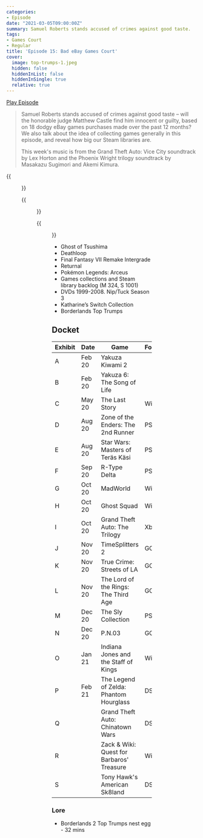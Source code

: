 ```yaml
---
categories:
- Episode
date: "2021-03-05T09:00:00Z"
summary: Samuel Roberts stands accused of crimes against good taste.
tags:
- Games Court
- Regular
title: 'Episode 15: Bad eBay Games Court'
cover: 
  image: top-trumps-1.jpeg
  hidden: false
  hiddenInList: false
  hiddenInSingle: true
  relative: true
---
```


[Play Episode](https://shows.acast.com/the-back-page-a-video-games-podcast/episodes/6249ec71be92a6001320e9cb)
> Samuel Roberts stands accused of crimes against good taste – will the honorable judge Matthew Castle find him innocent or guilty, based on 18 dodgy eBay games purchases made over the past 12 months? We also talk about the idea of collecting games generally in this episode, and reveal how big our Steam libraries are.
>
> This week's music is from the Grand Theft Auto: Vice City soundtrack by Lex Horton and the Phoenix Wright trilogy soundtrack by Masakazu Sugimori and Akemi Kimura.

{{<figure 
  src="judge-castle-2.jpeg" 
  caption="Image Credit: Chris Doherty" 
  alt="Judge Castle">}}

{{<figure 
  src="top-trumps-1.jpeg" 
  caption="Image Credit: Joe Skrebels" 
  alt="Top Trumps">}}

{{<figure 
    src="top-trumps-2.jpeg"
    alt="Top Trumps" >}}


- Ghost of Tsushima
- Deathloop
- Final Fantasy VII Remake Intergrade
- Returnal
- Pokémon Legends: Arceus
- Games collections and Steam library backlog (M 324, S 1001)
- DVDs 1999-2008. Nip/Tuck Season 3
- Katharine’s Switch Collection
- Borderlands Top Trumps

## Docket

|Exhibit  | Date  | Game | Format | Price | Verdict |
|--|---|---|---|--|--|
|A | Feb 20 | Yakuza Kiwami 2 |  | £12.99 | Not Guilty |
|B | Feb 20 | Yakuza 6: The Song of Life|  | £10 | Not Guilty |
|C | May 20 | The Last Story| Wii | £43 | Not Guilty |
|D | Aug 20 | Zone of the Enders: The 2nd Runner |  PS4| £5.95|  Guilty |
|E | Aug 20| Star Wars: Masters of Teräs Käsi  | PS1 | £8.95 | Guilty |
|F | Sep 20 | R-Type Delta | PS1 | £7.16 | Not Guilty |
|G | Oct 20 | MadWorld| Wii | £3.94 | Not Guilty |
|H | Oct 20 | Ghost Squad | Wii | £2.50 | Not Guilty |
|I | Oct 20 | Grand Theft Auto: The Trilogy |Xbox | £10 | Not Guilty |
|J | Nov 20 | TimeSplitters 2 |GC |  £12.95| Guilty |
|K | Nov 20 | True Crime: Streets of LA | GC| £1.80| Guilty |
|L |Nov 20  | The Lord of the Rings: The Third Age| GC | £10.49 | Not Guilty |
|M | Dec 20 | The Sly Collection | PS3 | £12.80 |  Guilty |
|N | Dec 20 | P.N.03 | GC | £10 | Not Guilty |
| O| Jan 21| Indiana Jones and the Staff of Kings|Wii | £4.45 | Not Guilty |
|P | Feb 21 | The Legend of Zelda: Phantom Hourglass | DS | £12.98 | Not Guilty |
|Q | | Grand Theft Auto: Chinatown Wars| DS| £7.95 | Not Guilty |
|R | | Zack & Wiki: Quest for Barbaros' Treasure |Wii | £5.21| Not Guilty |
|S | | Tony Hawk's American Sk8land | DS | £11.95 | Not Guilty |

### Lore

- Borderlands 2 Top Trumps nest egg - 32 mins